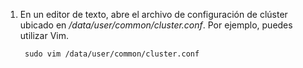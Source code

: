 1. En un editor de texto, abre el archivo de configuración de clúster ubicado en _/data/user/common/cluster.conf_. Por ejemplo, puedes utilizar Vim.
   
        sudo vim /data/user/common/cluster.conf
